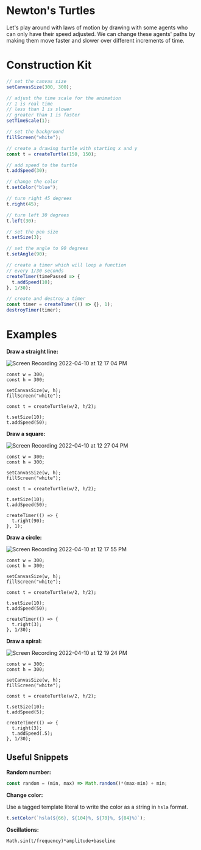 # Newton's Turtles

Let's play around with laws of motion by drawing with some agents who can only have their speed adjusted. We can change these agents' paths by making them move faster and slower over different increments of time.

# Construction Kit

```js
// set the canvas size
setCanvasSize(300, 300);

// adjust the time scale for the animation
// 1 is real time
// less than 1 is slower
// greater than 1 is faster
setTimeScale(1);

// set the background
fillScreen("white");

// create a drawing turtle with starting x and y
const t = createTurtle(150, 150);

// add speed to the turtle
t.addSpeed(30);

// change the color
t.setColor("blue");

// turn right 45 degrees
t.right(45);

// turn left 30 degrees
t.left(30);

// set the pen size
t.setSize(3);

// set the angle to 90 degrees
t.setAngle(90);

// create a timer which will loop a function 
// every 1/30 seconds
createTimer(timePassed => {
  t.addSpeed(10);
}, 1/30);

// create and destroy a timer
const timer = createTimer(() => {}, 1);
destroyTimer(timer);

```

# Examples

**Draw a straight line:**

![Screen Recording 2022-04-10 at 12 17 04 PM](https://user-images.githubusercontent.com/27078897/162630398-3fec4e24-5444-4550-8809-89c8fcc4091f.gif)

```
const w = 300;
const h = 300;

setCanvasSize(w, h);
fillScreen("white");

const t = createTurtle(w/2, h/2);

t.setSize(10);
t.addSpeed(50);
```

**Draw a square:**

![Screen Recording 2022-04-10 at 12 27 04 PM](https://user-images.githubusercontent.com/27078897/162630416-b1eba8f3-eac8-454a-86e4-70ef4b39b34e.gif)

```
const w = 300;
const h = 300;

setCanvasSize(w, h);
fillScreen("white");

const t = createTurtle(w/2, h/2);

t.setSize(10);
t.addSpeed(50);

createTimer(() => {
  t.right(90);
}, 1);
```

**Draw a circle:**

![Screen Recording 2022-04-10 at 12 17 55 PM](https://user-images.githubusercontent.com/27078897/162630433-38a5d245-636b-42ed-9d4f-67766503a758.gif)

```
const w = 300;
const h = 300;

setCanvasSize(w, h);
fillScreen("white");

const t = createTurtle(w/2, h/2);

t.setSize(10);
t.addSpeed(50);

createTimer(() => {
  t.right(3);
}, 1/30);
```

**Draw a spiral:**

![Screen Recording 2022-04-10 at 12 19 24 PM](https://user-images.githubusercontent.com/27078897/162630485-4026d484-0687-44ac-9838-7613b7d2520c.gif)

```
const w = 300;
const h = 300;

setCanvasSize(w, h);
fillScreen("white");

const t = createTurtle(w/2, h/2);

t.setSize(10);
t.addSpeed(5);

createTimer(() => {
  t.right(3);
  t.addSpeed(.5);
}, 1/30);
```

## Useful Snippets

**Random number:**

```js
const random = (min, max) => Math.random()*(max-min) + min;
```

**Change color:**

Use a tagged template literal to write the color as a string in `hsla` format.

```js
t.setColor(`hsla(${66}, ${104}%, ${70}%, ${84}%)`);
```

**Oscillations:**

```
Math.sin(t/frequency)*amplitude+baseline
```
